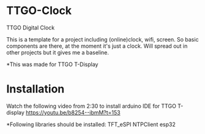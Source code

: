# TTGO-Clock
TTGO Digital Clock

This is a template for a project including (online)clock, wifi, screen.
So basic components are there, at the moment it's just a clock. Will spread out in other projects but it gives me a baseline.


*This was made for TTGO T-Display 

# Installation

Watch the following video from 2:30 to install arduino IDE for TTGO T-display
https://youtu.be/b8254--ibmM?t=153

*Following libraries should be installed:
TFT_eSPI
NTPClient
esp32
